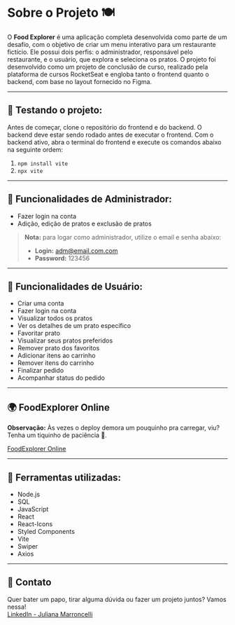 # Sobre o Projeto 🍽️

O **Food Explorer** é uma aplicação completa desenvolvida como parte de um desafio, com o objetivo de criar um menu interativo para um restaurante fictício. Ele possui dois perfis: o administrador, responsável pelo restaurante, e o usuário, que explora e seleciona os pratos. O projeto foi desenvolvido como um projeto de conclusão de curso, realizado pela plataforma de cursos RocketSeat e engloba tanto o frontend quanto o backend, com base no layout fornecido no Figma.

---

## 🧭 Testando o projeto:

Antes de começar, clone o repositório do frontend e do backend. O backend deve estar sendo rodado antes de executar o frontend. Com o backend ativo, abra o terminal do frontend e execute os comandos abaixo na seguinte ordem:
1. `npm install vite`
2. `npx vite`

---

## 🔨 Funcionalidades de Administrador: 

- Fazer login na conta
- Adição, edição de pratos e exclusão de pratos

> **Nota:** para logar como administrador, utilize o email e senha abaixo:
> - **Login:** adm@email.com.com
> - **Password:** 123456

---

## 🔨 Funcionalidades de Usuário: 

- Criar uma conta
- Fazer login na conta
- Visualizar todos os pratos
- Ver os detalhes de um prato específico
- Favoritar prato
- Visualizar seus pratos preferidos
- Remover prato dos favoritos
- Adicionar itens ao carrinho
- Remover itens do carrinho
- Finalizar pedido
- Acompanhar status do pedido

---

## 🌍 FoodExplorer Online 

**Observação:** Às vezes o deploy demora um pouquinho pra carregar, viu? Tenha um tiquinho de paciência 🙈.

[FoodExplorer Online](https://foodexplorer-jmarroncelli.netlify.app/)

---

## 🧪 Ferramentas utilizadas:

- Node.js
- SQL
- JavaScript
- React
- React-Icons
- Styled Components
- Vite
- Swiper
- Axios

---

## 💌 Contato 

Quer bater um papo, tirar alguma dúvida ou fazer um projeto juntos? Vamos nessa!  
[LinkedIn - Juliana Marroncelli](https://www.linkedin.com/in/julianamarroncelli/)
